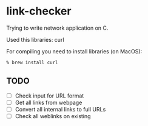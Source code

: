 # link-checker

Trying to write network application on C.

Used this libraries: curl

For compiling you need to install libraries (on MacOS):

    % brew install curl

## TODO

- [ ] Check input for URL format
- [ ] Get all links from webpage
- [ ] Convert all internal links to full URLs
- [ ] Check all weblinks on existing
